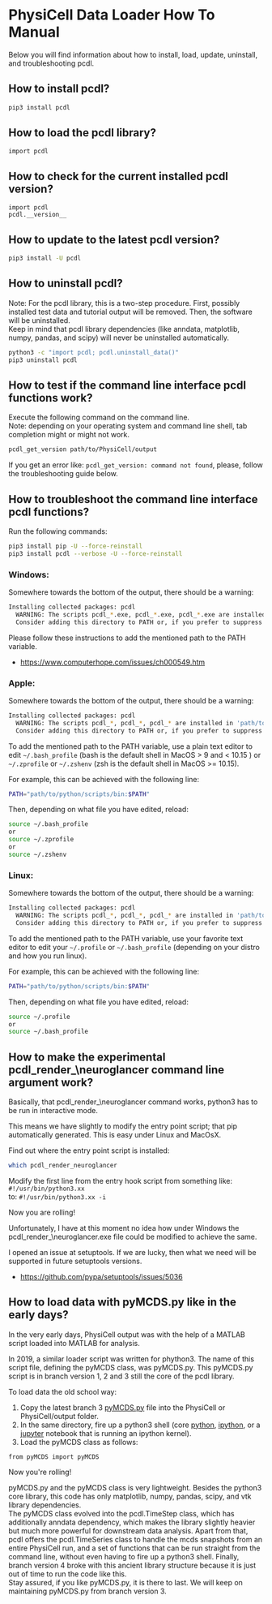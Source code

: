 # PhysiCell Data Loader How To Manual

Below you will find information about how to install, load, update, uninstall, and troubleshooting pcdl.


## How to install pcdl?

```bash
pip3 install pcdl
```


## How to load the pcdl library?

```python3
import pcdl
```


## How to check for the current installed pcdl version?

```python3
import pcdl
pcdl.__version__
```


## How to update to the latest pcdl version?

```bash
pip3 install -U pcdl
```


## How to uninstall pcdl?

Note: For the pcdl library, this is a two-step procedure.
First, possibly installed test data and tutorial output will be removed.
Then, the software will be uninstalled.\
Keep in mind that pcdl library dependencies (like anndata, matplotlib, numpy, pandas, and scipy) will never be uninstalled automatically.

```bash
python3 -c "import pcdl; pcdl.uninstall_data()"
pip3 uninstall pcdl
```


## How to test if the command line interface pcdl functions work?

Execute the following command on the command line.\
Note: depending on your operating system and command line shell, tab completion might or might not work.
```bash
pcdl_get_version path/to/PhysiCell/output
```
If you get an error like: `pcdl_get_version: command not found`, please, follow the troubleshooting guide below.


## How to troubleshoot the command line interface pcdl functions?

Run the following commands:
```bash
pip3 install pip -U --force-reinstall
pip3 install pcdl --verbose -U --force-reinstall
```

### Windows:

Somewhere towards the bottom of the output, there should be a warning:
```bash
Installing collected packages: pcdl
  WARNING: The scripts pcdl_*.exe, pcdl_*.exe, pcdl_*.exe are installed in 'C:\path\to\Python\Scripts' which is not on PATH.
  Consider adding this directory to PATH or, if you prefer to suppress this warning, use --no-warn-script-location.
```
Please follow these instructions to add the mentioned path to the PATH variable.
+ https://www.computerhope.com/issues/ch000549.htm

### Apple:

Somewhere towards the bottom of the output, there should be a warning:
```bash
Installing collected packages: pcdl
  WARNING: The scripts pcdl_*, pcdl_*, pcdl_* are installed in 'path/to/python/scripts/bin' which is not on PATH.
  Consider adding this directory to PATH or, if you prefer to suppress this warning, use --no-warn-script-location.
```
To add the mentioned path to the PATH variable, use a plain text editor to
edit `~/.bash_profile` (bash is the default shell in MacOS > 9 and < 10.15 )
or `~/.zprofile` or `~/.zshenv` (zsh is the default shell in MacOS >= 10.15).

For example, this can be achieved with the following line:
```bash
PATH="path/to/python/scripts/bin:$PATH"
```
Then, depending on what file you have edited, reload:
```bash
source ~/.bash_profile
or
source ~/.zprofile
or
source ~/.zshenv
```

### Linux:

Somewhere towards the bottom of the output, there should be a warning:
```bash
Installing collected packages: pcdl
  WARNING: The scripts pcdl_*, pcdl_*, pcdl_* are installed in 'path/to/python/scripts/bin' which is not on PATH.
  Consider adding this directory to PATH or, if you prefer to suppress this warning, use --no-warn-script-location.
```
To add the mentioned path to the PATH variable, use your favorite text editor to
edit your `~/.profile` or `~/.bash_profile` (depending on your distro and how you run linux).

For example, this can be achieved with the following line:
```bash
PATH="path/to/python/scripts/bin:$PATH"
```
Then, depending on what file you have edited, reload:
```bash
source ~/.profile
or
source ~/.bash_profile
```

## How to make the experimental pcdl\_render_\neuroglancer command line argument work?

Basically, that pcdl\_render_\neuroglancer command works, python3 has to be run in interactive mode.

This means we have slightly to modify the entry point script; that pip automatically generated.
This is easy under Linux and MacOsX.

Find out where the entry point script is installed:
```bash
which pcdl_render_neuroglancer
```
Modify the first line from the entry hook script from something like: `#!/usr/bin/python3.xx`\
to: `#!/usr/bin/python3.xx -i`

Now you are rolling!

Unfortunately, I have at this moment no idea how under Windows the pcdl\_render_\neuroglancer.exe file could be modified to achieve the same.

I opened an issue at setuptools. If we are lucky, then what we need will be supported in future setuptools versions.
+ https://github.com/pypa/setuptools/issues/5036


## How to load data with pyMCDS.py like in the early days?

In the very early days, PhysiCell output was with the help of a MATLAB script loaded into MATLAB for analysis.

In 2019, a similar loader script was written for phython3.
The name of this script file, defining the pyMCDS class, was pyMCDS.py.
This pyMCDS.py script is in branch version 1, 2 and 3 still the core of the pcdl library.

To load data the old school way:

1. Copy the latest branch 3 [pyMCDS.py](https://raw.githubusercontent.com/elmbeech/physicelldataloader/v3/pcdl/pyMCDS.py) file into the PhysiCell or PhysiCell/output folder.
2. In the same directory, fire up a python3 shell (core [python](https://docs.python.org/3/tutorial/interpreter.html#interactive-mode), [ipython](https://en.wikipedia.org/wiki/IPython), or a [jupyter](https://en.wikipedia.org/wiki/Project_Jupyter) notebook that is running an ipython kernel).
3. Load the pyMCDS class as follows:

```python3
from pyMCDS import pyMCDS
```

Now you're rolling!

pyMCDS.py and the pyMCDS class is very lightweight.
Besides the python3 core library, this code has only matplotlib, numpy, pandas, scipy, and vtk library dependencies.\
The pyMCDS class evolved into the pcdl.TimeStep class, which has additionally anndata dependency, which makes the library slightly heavier but much more powerful for downstream data analysis.
Apart from that, pcdl offers the pcdl.TimeSeries class to handle the mcds snapshots from an entire PhysiCell run, and a set of functions that can be run straight from the command line, without even having to fire up a python3 shell.
Finally, branch version 4 broke with this ancient library structure because it is just out of time to run the code like this.\
Stay assured, if you like pyMCDS.py, it is there to last.
We will keep on maintaining pyMCDS.py from branch version 3.
